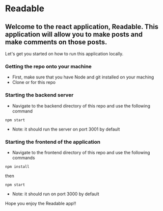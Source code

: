 # Readable

## Welcome to the react application, Readable. This application will allow you to make posts and make comments on those posts.
Let's get you started on how to run this application locally.

### Getting the repo onto your machine
* First, make sure that you have Node and git installed on your maching
* Clone or for this repo

### Starting the backend server
* Navigate to the backend directory of this repo and use the following command
```
npm start
```
* Note: it should run the server on port 3001 by default

### Starting the frontend of the application
* Navigate to the frontend directory of this repo and use the following commands
```
npm install
```
then
```
npm start
```
* Note: it should run on port 3000 by default

Hope you enjoy the Readable app!!
